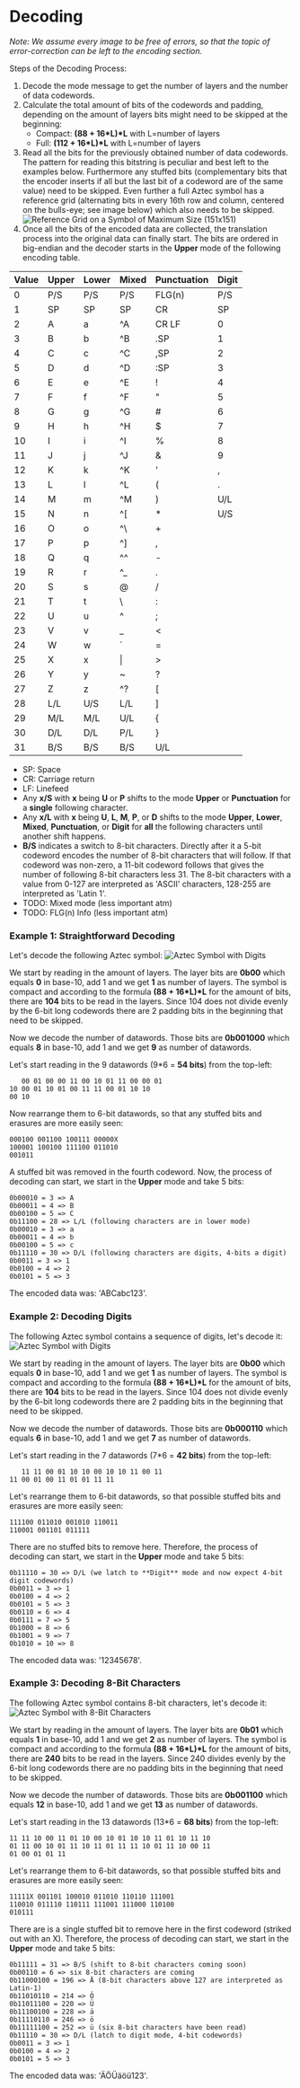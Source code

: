 # Decoding
*Note: We assume every image to be free of errors, so that the topic of error-correction can be left to the encoding section.*

Steps of the Decoding Process:
1. Decode the mode message to get the number of layers and the number of data codewords.
2. Calculate the total amount of bits of the codewords and padding, depending on the amount of layers bits might need to be skipped at the beginning:
    * Compact: **(88 + 16\*L)\*L** with L=number of layers
    * Full: **(112 + 16\*L)\*L** with L=number of layers
3. Read all the bits for the previously obtained number of data codewords. The pattern for reading this bitstring is peculiar and best left to the examples below. Furthermore any stuffed bits (complementary bits that the encoder inserts if all but the last bit of a codeword are of the same value) need to be skipped. Even further a full Aztec symbol has a reference grid (alternating bits in every 16th row and column, centered on the bulls-eye; see image below) which also needs to be skipped.  
![Reference Grid on a Symbol of Maximum Size (151x151)](reference_grid_maximum.png)
4. Once all the bits of the encoded data are collected, the translation process into the original data can finally start. The bits are ordered in big-endian and the decoder starts in the **Upper** mode of the following encoding table.

 Value | Upper | Lower | Mixed | Punctuation | Digit
---|---|---|---|---|---
 0 | P/S | P/S | P/S | FLG(n) | P/S
 1 | SP | SP | SP | CR | SP 
 2 | A | a | ^A | CR LF | 0 
 3 | B | b | ^B | .SP | 1 
 4 | C | c | ^C | ,SP | 2 
 5 | D | d | ^D | :SP | 3 
 6 | E | e | ^E | ! | 4 
 7 | F | f | ^F | " | 5
 8 | G | g | ^G | # | 6
 9 | H | h | ^H | $ | 7
 10 | I | i | ^I | % | 8
 11 | J | j | ^J | & | 9
 12 | K | k | ^K | ' | ,
 13 | L | l | ^L | ( | .
 14 | M | m | ^M | ) | U/L
 15 | N | n | ^[ | * | U/S
 16 | O | o | ^\ | + | 
 17 | P | p | ^] | , | 
 18 | Q | q | ^^ | - | 
 19 | R | r | ^_ | . | 
 20 | S | s | @ | / | 
 21 | T | t | \\ | : | 
 22 | U | u | ^ | ; | 
 23 | V | v | _ | < | 
 24 | W | w | ` | = | 
 25 | X | x | \| | > | 
 26 | Y | y | ~ | ? | 
 27 | Z | z | ^? | [ | 
 28 | L/L | U/S | L/L | ] | 
 29 | M/L | M/L | U/L | { | 
 30 | D/L | D/L | P/L | } | 
 31 | B/S | B/S | B/S | U/L |  

* SP: Space
* CR: Carriage return
* LF: Linefeed
* Any **x/S** with **x** being **U** or **P** shifts to the mode **Upper** or **Punctuation** for a **single** following character. 
* Any **x/L** with **x** being **U**, **L**, **M**, **P**, or **D** shifts to the mode **Upper**, **Lower**, **Mixed**, **Punctuation**, or **Digit** for **all** the following characters until another shift happens.
* **B/S** indicates a switch to 8-bit characters. Directly after it a 5-bit codeword encodes the number of 8-bit characters that will follow. If that codeword was non-zero, a 11-bit codeword follows that gives the number of following 8-bit characters less 31. The 8-bit characters with a value from 0-127 are interpreted as 'ASCII' characters, 128-255 are interpreted as 'Latin 1'.
* TODO: Mixed mode (less important atm)
* TODO: FLG(n) Info (less important atm)

### Example 1: Straightforward Decoding

Let's decode the following Aztec symbol:
![Aztec Symbol with Digits](decoding_example_1.png)

We start by reading in the amount of layers. The layer bits are **0b00** which equals **0** in base-10, add 1 and we get **1** as number of layers. The symbol is compact and according to the formula **(88 + 16\*L)\*L** for the amount of bits, there are **104** bits to be read in the layers. Since 104 does not divide evenly by the 6-bit long codewords there are 2 padding bits in the beginning that need to be skipped.

Now we decode the number of datawords. Those bits are **0b001000** which equals **8** in base-10, add 1 and we get **9** as number of datawords.

Let's start reading in the 9 datawords (9\*6 = **54 bits**) from the top-left:
```
   00 01 00 00 11 00 10 01 11 00 00 01
10 00 01 10 01 00 11 11 00 01 10 10
00 10 
```

Now rearrange them to 6-bit datawords, so that any stuffed bits and erasures are more easily seen:
```
000100 001100 100111 00000X
100001 100100 111100 011010
001011 
```

A stuffed bit was removed in the fourth codeword. Now, the process of decoding can start, we start in the **Upper** mode and take 5 bits:
```
0b00010 = 3 => A
0b00011 = 4 => B
0b00100 = 5 => C
0b11100 = 28 => L/L (following characters are in lower mode)
0b00010 = 3 => a
0b00011 = 4 => b
0b00100 = 5 => c
0b11110 = 30 => D/L (following characters are digits, 4-bits a digit)
0b0011 = 3 => 1
0b0100 = 4 => 2
0b0101 = 5 => 3
```

The encoded data was: 'ABCabc123'.


### Example 2: Decoding Digits

The following Aztec symbol contains a sequence of digits, let's decode it:
![Aztec Symbol with Digits](decoding_example_2.png)

We start by reading in the amount of layers. The layer bits are **0b00** which equals **0** in base-10, add 1 and we get **1** as number of layers. The symbol is compact and according to the formula **(88 + 16\*L)\*L** for the amount of bits, there are **104** bits to be read in the layers. Since 104 does not divide evenly by the 6-bit long codewords there are 2 padding bits in the beginning that need to be skipped.

Now we decode the number of datawords. Those bits are **0b000110** which equals **6** in base-10, add 1 and we get **7** as number of datawords.

Let's start reading in the 7 datawords (7\*6 = **42 bits**) from the top-left:
```
   11 11 00 01 10 10 00 10 10 11 00 11
11 00 01 00 11 01 01 11 11
```

Let's rearrange them to 6-bit datawords, so that possible stuffed bits and erasures are more easily seen:
```
111100 011010 001010 110011
110001 001101 011111
```
There are no stuffed bits to remove here. Therefore, the process of decoding can start, we start in the **Upper** mode and take 5 bits:
```
0b11110 = 30 => D/L (we latch to **Digit** mode and now expect 4-bit digit codewords)
0b0011 = 3 => 1
0b0100 = 4 => 2
0b0101 = 5 => 3
0b0110 = 6 => 4
0b0111 = 7 => 5
0b1000 = 8 => 6
0b1001 = 9 => 7
0b1010 = 10 => 8
```

The encoded data was: '12345678'.

### Example 3: Decoding 8-Bit Characters

The following Aztec symbol contains 8-bit characters, let's decode it:
![Aztec Symbol with 8-Bit Characters](decoding_example_3.png)

We start by reading in the amount of layers. The layer bits are **0b01** which equals **1** in base-10, add 1 and we get **2** as number of layers. The symbol is compact and according to the formula **(88 + 16\*L)\*L** for the amount of bits, there are **240** bits to be read in the layers. Since 240 divides evenly by the 6-bit long codewords there are no padding bits in the beginning that need to be skipped.

Now we decode the number of datawords. Those bits are **0b001100** which equals **12** in base-10, add 1 and we get **13** as number of datawords.

Let's start reading in the 13 datawords (13\*6 = **68 bits**) from the top-left:
```
11 11 10 00 11 01 10 00 10 01 10 10 11 01 10 11 10
01 11 00 10 01 11 10 11 01 11 11 10 01 11 10 00 11
01 00 01 01 11
```

Let's rearrange them to 6-bit datawords, so that possible stuffed bits and erasures are more easily seen:
```
11111X 001101 100010 011010 110110 111001
110010 011110 110111 111001 111000 110100
010111
```

There are is a single stuffed bit to remove here in the first codeword (striked out with an X). Therefore, the process of decoding can start, we start in the **Upper** mode and take 5 bits:
```
0b11111 = 31 => B/S (shift to 8-bit characters coming soon)
0b00110 = 6 => six 8-bit characters are coming
0b11000100 = 196 => Ä (8-bit characters above 127 are interpreted as Latin-1)
0b11010110 = 214 => Ö
0b11011100 = 220 => Ü
0b11100100 = 228 => ä
0b11110110 = 246 => ö
0b11111100 = 252 => ü (six 8-bit characters have been read)
0b11110 = 30 => D/L (latch to digit mode, 4-bit codewords)
0b0011 = 3 => 1
0b0100 = 4 => 2
0b0101 = 5 => 3
```

The encoded data was: 'ÄÖÜäöü123'.
